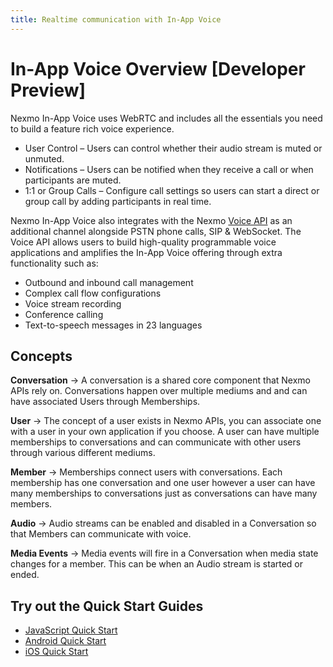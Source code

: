 ```yaml
---
title: Realtime communication with In-App Voice
---
```


# In-App Voice Overview [Developer Preview]

Nexmo In-App Voice uses WebRTC and includes all the essentials you need to build a feature rich voice experience. 

- User Control – Users can control whether their audio stream is muted or unmuted.
- Notifications  – Users can be notified when they receive a call or when participants are muted.
- 1:1 or Group Calls – Configure call settings so users can start a direct or group call by adding participants in real time.

Nexmo In-App Voice also integrates with the Nexmo [Voice API](/voice/voice-api/overview) as an additional channel alongside PSTN phone calls, SIP & WebSocket. The Voice API allows users to build high-quality programmable voice applications and amplifies the In-App Voice offering through extra functionality such as:

- Outbound and inbound call management
- Complex call flow configurations 
- Voice stream recording
- Conference calling 
- Text-to-speech messages in 23 languages 

## Concepts

**Conversation**
    -> A conversation is a shared core component that Nexmo APIs rely on. Conversations happen over multiple mediums and and can have associated Users through Memberships.

**User**
    -> The concept of a user exists in Nexmo APIs, you can associate one with a user in your own application if you choose. A user can have multiple memberships to conversations and can communicate with other users through various different mediums.

**Member**
    -> Memberships connect users with conversations. Each membership has one conversation and one user however a user can have many memberships to conversations just as conversations can have many members.

**Audio**
    -> Audio streams can be enabled and disabled in a Conversation so that Members can communicate with voice.

**Media Events**
    -> Media events will fire in a Conversation when media state changes for a member. This can be when an Audio stream is started or ended.

## Try out the Quick Start Guides


* [JavaScript Quick Start](/stitch/in-app-voice/guides/enable-audio/javascript)
* [Android Quick Start](/stitch/in-app-voice/guides/enable-audio/android)
* [iOS Quick Start](/stitch/in-app-voice/guides/enable-audio/ios)

